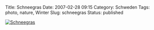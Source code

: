 Title: Schneegras
Date: 2007-02-28 09:15
Category: Schweden
Tags: photo, nature, Winter
Slug: schneegras
Status: published

[![Schneegras](/pic/snopinnar1_s.jpg "Schneegras")](/pic/snopinnar1_l.jpg)

